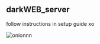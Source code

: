 ## darkWEB_server

follow instructions in setup guide xo

![onionnn](https://github.com/user-attachments/assets/dc37a55f-5cdc-49d7-8080-2f929c7d5c53)
